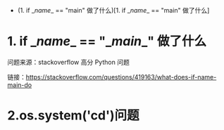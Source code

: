 + (1. if \__name__ == "main" 做了什么)[1. if \__name__ == "main" 做了什么]


# 1. if \__name__ == "\__main__" 做了什么

问题来源：stackoverflow 高分 Python 问题

链接：https://stackoverflow.com/questions/419163/what-does-if-name-main-do



# 2.os.system('cd')问题